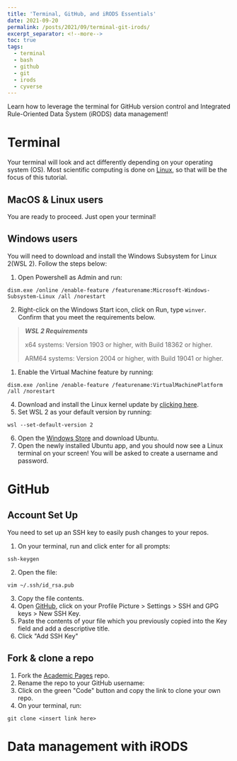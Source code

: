 ```yaml
---
title: 'Terminal, GitHub, and iRODS Essentials'
date: 2021-09-20
permalink: /posts/2021/09/terminal-git-irods/
excerpt_separator: <!--more-->
toc: true
tags:
  - terminal
  - bash
  - github
  - git 
  - irods
  - cyverse
---
```


Learn how to leverage the terminal for GitHub version control and Integrated Rule-Oriented Data System (iRODS) data management!
<!--more-->
# Terminal

Your terminal will look and act differently depending on your operating system (OS). Most scientific computing is done on [Linux](https://www.linux.org/), so that will be the focus of this tutorial.

## MacOS & Linux users

You are ready to proceed. Just open your terminal!

## Windows users

You will need to download and install the Windows Subsystem for Linux 2(WSL 2). Follow the steps below:

1. Open Powershell as Admin and run:

```
dism.exe /online /enable-feature /featurename:Microsoft-Windows-Subsystem-Linux /all /norestart
```

2. Right-click on the Windows Start icon, click on Run, type ```winver```. Confirm that you meet the requirements below.

> ***WSL 2 Requirements***
>
> x64 systems: Version 1903 or higher, with Build 18362 or higher.
>
> ARM64 systems: Version 2004 or higher, with Build 19041 or higher.

1. Enable the Virtual Machine feature by running:

```
dism.exe /online /enable-feature /featurename:VirtualMachinePlatform /all /norestart
```

4. Download and install the Linux kernel update by [clicking here](https://wslstorestorage.blob.core.windows.net/wslblob/wsl_update_x64.msi).
5. Set WSL 2 as your default version by running:

```
wsl --set-default-version 2
```

6. Open the [Windows Store](https://aka.ms/wslstore) and download Ubuntu.
7. Open the newly installed Ubuntu app, and you should now see a Linux terminal on your screen! You will be asked to create a username and password.

# GitHub

## Account Set Up

You need to set up an SSH key to easily push changes to your repos.

1. On your terminal, run and click enter for all prompts:

```
ssh-keygen
```

2. Open the file:

```
vim ~/.ssh/id_rsa.pub
```

3. Copy the file contents.
4. Open [GitHub](https://github.com/), click on your Profile Picture > Settings > SSH and GPG keys > New SSH Key.
5. Paste the contents of your file which you previously copied into the Key field and add a descriptive title.
6. Click "Add SSH Key"

## Fork & clone a repo

1. Fork the [Academic Pages](https://github.com/academicpages/academicpages.github.io) repo.
2. Rename the repo to your GitHub username:
3. Click on the green "Code" button and copy the link to clone your own repo.
4. On your terminal, run:

```
git clone <insert link here>
```

# Data management with iRODS
